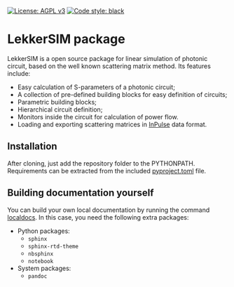 [![License: AGPL v3](https://img.shields.io/badge/License-AGPL_v3-blue.svg)](https://www.gnu.org/licenses/agpl-3.0)
[![Code style: black](https://img.shields.io/badge/code%20style-black-000000.svg)](https://github.com/psf/black)

# LekkerSIM package

LekkerSIM is a open source package for linear simulation of photonic circuit, based on the well known scattering matrix method.
Its features include:
- Easy calculation of S-parameters of a photonic circuit;
- A collection of pre-defined building blocks for easy definition of circuits;
- Parametric building blocks;
- Hierarchical circuit definition;
- Monitors inside the circuit for calculation of power flow.
- Loading and exporting scattering matrices in [InPulse](https://cordis.europa.eu/project/id/824980) data format.

## Installation
After cloning, just add the repository folder to the PYTHONPATH. 
Requirements can be extracted from the included [pyproject.toml](pyproject.toml) file.
<!---
## Documentation
The full documentation of the software is available [Here](https://marco_passoni.gitlab.io/gensol/index.html)
-->

## Building documentation yourself
You can build your own local documentation by running the command [localdocs](localdocs). In this case, you need the following extra packages:
 - Python packages:
   - ```sphinx```
   - ```sphinx-rtd-theme```
   - ```nbsphinx```
   - ```notebook```
 - System packages:
   - ```pandoc```


